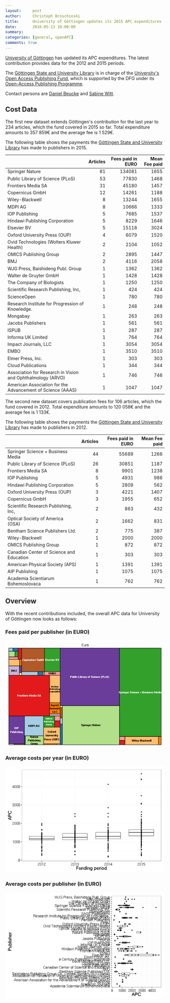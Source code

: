 ```yaml
---
layout:     post
author:     Christoph Broschinski
title:      University of Göttingen updates its 2015 APC expenditures
date:       2016-05-13 10:00:00
summary:    
categories: [general, openAPC]
comments: true
---
```





[University of Göttingen](https://www.uni-goettingen.de/en/1.html) has updated its APC expenditures. The latest contribution provides data for the 2012 and 2015 periods.

The [Göttingen State and University Library](http://www.sub.uni-goettingen.de/en/news/) is in charge of the [University's Open Access Publishing Fund](http://www.sub.uni-goettingen.de/elektronisches-publizieren/open-access/open-access-publikationsfonds/), which is supported by the DFG under its [Open-Access Publishing Programme](http://www.dfg.de/en/research_funding/programmes/infrastructure/lis/funding_opportunities/open_access_publishing/index.html).

Contact persons are [Daniel Beucke](http://www.sub.uni-goettingen.de/kontakt/personen-a-z/personendetails/person/daniel-beucke/) and [Sabine Witt](http://www.sub.uni-goettingen.de/kontakt/personen-a-z/personendetails/person/sabine-witt/).

## Cost Data



The first new dataset extends Göttingen's contribution for the last year to 234 articles, which the fund covered in 2015 so far. Total expenditure amounts to 357 859€ and the average fee is 1 529€.

The following table shows the payments the [Göttingen State and University Library](http://www.sub.uni-goettingen.de/en/news/) has made to publishers in 2015.


|                                                            | Articles| Fees paid in EURO| Mean Fee paid|
|:-----------------------------------------------------------|--------:|-----------------:|-------------:|
|Springer Nature                                             |       81|            134081|          1655|
|Public Library of Science (PLoS)                            |       53|             77830|          1468|
|Frontiers Media SA                                          |       31|             45180|          1457|
|Copernicus GmbH                                             |       12|             14261|          1188|
|Wiley-Blackwell                                             |        8|             13244|          1655|
|MDPI AG                                                     |        8|             10666|          1333|
|IOP Publishing                                              |        5|              7685|          1537|
|Hindawi Publishing Corporation                              |        5|              8229|          1646|
|Elsevier BV                                                 |        5|             15118|          3024|
|Oxford University Press (OUP)                               |        4|              6079|          1520|
|Ovid Technologies (Wolters Kluwer Health)                   |        2|              2104|          1052|
|OMICS Publishing Group                                      |        2|              2895|          1447|
|BMJ                                                         |        2|              4116|          2058|
|WJG Press, Baishideng Publ. Group                           |        1|              1362|          1362|
|Walter de Gruyter GmbH                                      |        1|              1428|          1428|
|The Company of Biologists                                   |        1|              1250|          1250|
|Scientific Research Publishing, Inc,                        |        1|               424|           424|
|ScienceOpen                                                 |        1|               780|           780|
|Research Institute for Progression of Knowledge.            |        1|               248|           248|
|Mongabay                                                    |        1|               263|           263|
|Jacobs Publishers                                           |        1|               561|           561|
|ISPUB                                                       |        1|               287|           287|
|Informa UK Limited                                          |        1|               764|           764|
|Impact Journals, LLC                                        |        1|              3054|          3054|
|EMBO                                                        |        1|              3510|          3510|
|Elmer Press, Inc.                                           |        1|               303|           303|
|Cloud Publications                                          |        1|               344|           344|
|Association for Research in Vision and Ophthalmology (ARVO) |        1|               746|           746|
|American Association for the Advancement of Science (AAAS)  |        1|              1047|          1047|

The second new dataset covers publication fees for 106 articles, which the fund covered in 2012. Total expenditure amounts to 120 058€ and the average fee is 1 133€.

The following table shows the payments the [Göttingen State and University Library](http://www.sub.uni-goettingen.de/en/news/) has made to publishers in 2012.


|                                         | Articles| Fees paid in EURO| Mean Fee paid|
|:----------------------------------------|--------:|-----------------:|-------------:|
|Springer Science + Business Media        |       44|             55689|          1266|
|Public Library of Science (PLoS)         |       26|             30851|          1187|
|Frontiers Media SA                       |        8|              9901|          1238|
|IOP Publishing                           |        5|              4931|           986|
|Hindawi Publishing Corporation           |        5|              2809|           562|
|Oxford University Press (OUP)            |        3|              4221|          1407|
|Copernicus GmbH                          |        3|              1955|           652|
|Scientific Research Publishing, Inc,     |        2|               863|           432|
|Optical Society of America (OSA)         |        2|              1662|           831|
|Bentham Science Publishers Ltd.          |        2|               775|           387|
|Wiley-Blackwell                          |        1|              2000|          2000|
|OMICS Publishing Group                   |        1|               872|           872|
|Canadian Center of Science and Education |        1|               303|           303|
|American Physical Society (APS)          |        1|              1391|          1391|
|AIP Publishing                           |        1|              1075|          1075|
|Academia Scientiarum Bohemoslovaca       |        1|               762|           762|

## Overview

With the recent contributions included, the overall APC data for University of Göttingen now looks as follows: 

### Fees paid per publisher (in EURO)

![plot of chunk tree_goettingen_2016-05-13](/figure/tree_goettingen_2016-05-13-1.png) 

###  Average costs per year (in EURO)

![plot of chunk box_goettingen_year_2016-05-13](/figure/box_goettingen_year_2016-05-13-1.png) 

###  Average costs per publisher (in EURO)

![plot of chunk box_goettingen_publisher_2016-05-13](/figure/box_goettingen_publisher_2016-05-13-1.png) 
